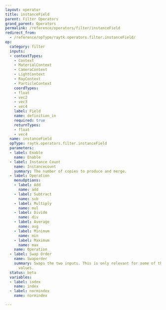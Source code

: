 ```yaml
---
layout: operator
title: instanceField
parent: Filter Operators
grand_parent: Operators
permalink: /reference/operators/filter/instanceField
redirect_from:
  - /reference/opType/raytk.operators.filter.instanceField/
op:
  category: filter
  inputs:
  - contextTypes:
    - Context
    - MaterialContext
    - CameraContext
    - LightContext
    - RayContext
    - ParticleContext
    coordTypes:
    - float
    - vec2
    - vec3
    - vec4
    label: Field
    name: definition_in
    required: true
    returnTypes:
    - float
    - vec4
  name: instanceField
  opType: raytk.operators.filter.instanceField
  parameters:
  - label: Enable
    name: Enable
  - label: Instance Count
    name: Instancecount
    summary: The number of copies to produce and merge.
  - label: Operation
    menuOptions:
    - label: Add
      name: add
    - label: Subtract
      name: sub
    - label: Multiply
      name: mul
    - label: Divide
      name: div
    - label: Average
      name: avg
    - label: Minimum
      name: min
    - label: Maximum
      name: max
    name: Operation
  - label: Swap Order
    name: Swaporder
    summary: Swaps the two inputs. This is only relevant for some of the `Operation`
      values.
  status: beta
  variables:
  - label: index
    name: index
  - label: normindex
    name: normindex

---
```

